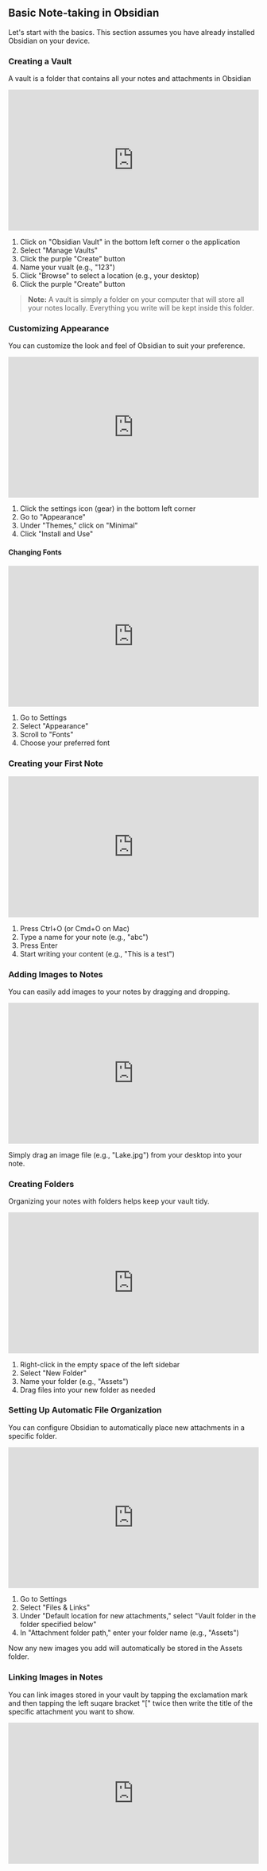 ## Basic Note-taking in Obsidian

Let's start with the basics. This section assumes you have already installed Obsidian on your device.



### Creating a Vault

A vault is a folder that contains all your notes and attachments in Obsidian

<div style="position:relative; width:100%; height:0px; padding-bottom:56.250%"><iframe allow="fullscreen" allowfullscreen height="100%" src="https://streamable.com/e/lzbubm?autoplay=1" width="100%" style="border:none; width:100%; height:100%; position:absolute; left:0px; top:0px; overflow:hidden;"></iframe></div>

1. Click on "Obsidian Vault" in the bottom left corner o the application
2. Select "Manage Vaults"
3. Click the purple "Create" button
4. Name your vualt (e.g., "123")
5. Click "Browse" to select a location (e.g., your desktop)
6. Click the purple "Create" button

> **Note:** A vault is simply a folder on your computer that will store all your notes locally. Everything you write will be kept inside this folder. 

### Customizing Appearance

You can customize the look and feel of Obsidian to suit your preference.

<div style="position:relative; width:100%; height:0px; padding-bottom:56.250%"><iframe allow="fullscreen" allowfullscreen height="100%" src="https://streamable.com/e/ic15vd?autoplay=1" width="100%" style="border:none; width:100%; height:100%; position:absolute; left:0px; top:0px; overflow:hidden;"></iframe></div>

1. Click the settings icon (gear) in the bottom left corner
2. Go to "Appearance"
3. Under "Themes," click on "Minimal"
4. Click "Install and Use"

#### Changing Fonts

<div style="position:relative; width:100%; height:0px; padding-bottom:56.250%"><iframe allow="fullscreen" allowfullscreen height="100%" src="https://streamable.com/e/6r83ob?autoplay=1" width="100%" style="border:none; width:100%; height:100%; position:absolute; left:0px; top:0px; overflow:hidden;"></iframe></div>

1. Go to Settings
2. Select "Appearance" 
3. Scroll to "Fonts"
4. Choose your preferred font

### Creating your First Note

<div style="position:relative; width:100%; height:0px; padding-bottom:56.250%"><iframe allow="fullscreen" allowfullscreen height="100%" src="https://streamable.com/e/leeuho?autoplay=1" width="100%" style="border:none; width:100%; height:100%; position:absolute; left:0px; top:0px; overflow:hidden;"></iframe></div>

1. Press Ctrl+O (or Cmd+O on Mac)
2. Type a name for your note (e.g., "abc")
3. Press Enter
4. Start writing your content (e.g., "This is a test")

### Adding Images to Notes

You can easily add images to your notes by dragging and dropping.

<div style="position:relative; width:100%; height:0px; padding-bottom:56.250%"><iframe allow="fullscreen" allowfullscreen height="100%" src="https://streamable.com/e/0wwz0m?autoplay=1" width="100%" style="border:none; width:100%; height:100%; position:absolute; left:0px; top:0px; overflow:hidden;"></iframe></div>

Simply drag an image file (e.g., "Lake.jpg") from your desktop into your note.

### Creating Folders

Organizing your notes with folders helps keep your vault tidy.

<div style="position:relative; width:100%; height:0px; padding-bottom:56.250%"><iframe allow="fullscreen" allowfullscreen height="100%" src="https://streamable.com/e/fyaquy?autoplay=1" width="100%" style="border:none; width:100%; height:100%; position:absolute; left:0px; top:0px; overflow:hidden;"></iframe></div>

1. Right-click in the empty space of the left sidebar
2. Select "New Folder"
3. Name your folder (e.g., "Assets")
4. Drag files into your new folder as needed

### Setting Up Automatic File Organization

You can configure Obsidian to automatically place new attachments in a specific folder. 

<div style="position:relative; width:100%; height:0px; padding-bottom:56.250%"><iframe allow="fullscreen" allowfullscreen height="100%" src="https://streamable.com/e/o8hlsn?autoplay=1" width="100%" style="border:none; width:100%; height:100%; position:absolute; left:0px; top:0px; overflow:hidden;"></iframe></div>

1. Go to Settings
2. Select "Files & Links"
3. Under "Default location for new attachments," select "Vault folder in the folder specified below"
4. In "Attachment folder path," enter your folder name (e.g., "Assets")

Now any new images you add will automatically be stored in the Assets folder.

### Linking Images in Notes

You can link images stored in your vault by tapping the exclamation mark and then tapping the left suqare bracket "[" twice then write the title of the specific attachment you want to show.

<div style="position:relative; width:100%; height:0px; padding-bottom:56.250%"><iframe allow="fullscreen" allowfullscreen height="100%" src="https://streamable.com/e/26fcgn?autoplay=1" width="100%" style="border:none; width:100%; height:100%; position:absolute; left:0px; top:0px; overflow:hidden;"></iframe></div>



